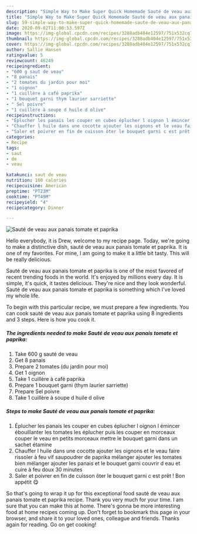 ```yaml
---
description: "Simple Way to Make Super Quick Homemade Sauté de veau aux panais tomate et paprika"
title: "Simple Way to Make Super Quick Homemade Sauté de veau aux panais tomate et paprika"
slug: 59-simple-way-to-make-super-quick-homemade-saute-de-veau-aux-panais-tomate-et-paprika
date: 2020-09-02T11:00:53.597Z
image: https://img-global.cpcdn.com/recipes/3288adb404e12597/751x532cq70/saute-de-veau-aux-panais-tomate-et-paprika-photo-principale-de-la-recette.jpg
thumbnail: https://img-global.cpcdn.com/recipes/3288adb404e12597/751x532cq70/saute-de-veau-aux-panais-tomate-et-paprika-photo-principale-de-la-recette.jpg
cover: https://img-global.cpcdn.com/recipes/3288adb404e12597/751x532cq70/saute-de-veau-aux-panais-tomate-et-paprika-photo-principale-de-la-recette.jpg
author: Sallie Hansen
ratingvalue: 5
reviewcount: 46249
recipeingredient:
- "600 g saut de veau"
- "8 panais"
- "2 tomates du jardin pour moi"
- "1 oignon"
- "1 cuillère à café paprika"
- "1 bouquet garni thym laurier sarriette"
- " Sel poivre"
- "1 cuillère à soupe d huile d olive"
recipeinstructions:
- "Éplucher les panais les couper en cubes éplucher l oignon l émincer ébouillanter les tomates les éplucher puis les couper en morceaux couper le veau en petits morceaux mettre le bouquet garni dans un sachet étamine"
- "Chauffer l huile dans une cocotte ajouter les oignons et le veau faire rissoler à feu vif saupoudrer de paprika mélanger ajouter les tomates bien mélanger ajouter les panais et le bouquet garni couvrir d eau et cuire à feu doux 30 minutes"
- "Saler et poivrer en fin de cuisson ôter le bouquet garni c est prêt ! Bon appétit 😋"
categories:
- Recipe
tags:
- saut
- de
- veau

katakunci: saut de veau 
nutrition: 160 calories
recipecuisine: American
preptime: "PT23M"
cooktime: "PT49M"
recipeyield: "4"
recipecategory: Dinner

---
```



![Sauté de veau aux panais tomate et paprika](https://img-global.cpcdn.com/recipes/3288adb404e12597/751x532cq70/saute-de-veau-aux-panais-tomate-et-paprika-photo-principale-de-la-recette.jpg)

Hello everybody, it is Drew, welcome to my recipe page. Today, we're going to make a distinctive dish, sauté de veau aux panais tomate et paprika. It is one of my favorites. For mine, I am going to make it a little bit tasty. This will be really delicious.

Sauté de veau aux panais tomate et paprika is one of the most favored of recent trending foods in the world. It's enjoyed by millions every day. It is simple, it's quick, it tastes delicious. They're nice and they look wonderful. Sauté de veau aux panais tomate et paprika is something which I've loved my whole life.




To begin with this particular recipe, we must prepare a few ingredients. You can cook sauté de veau aux panais tomate et paprika using 8 ingredients and 3 steps. Here is how you cook it.

<!--inarticleads1-->

##### The ingredients needed to make Sauté de veau aux panais tomate et paprika:

1. Take 600 g sauté de veau
1. Get 8 panais
1. Prepare 2 tomates (du jardin pour moi)
1. Get 1 oignon
1. Take 1 cuillère à café paprika
1. Prepare 1 bouquet garni (thym laurier sarriette)
1. Prepare  Sel poivre
1. Take 1 cuillère à soupe d huile d olive




<!--inarticleads2-->

##### Steps to make Sauté de veau aux panais tomate et paprika:

1. Éplucher les panais les couper en cubes éplucher l oignon l émincer ébouillanter les tomates les éplucher puis les couper en morceaux couper le veau en petits morceaux mettre le bouquet garni dans un sachet étamine
1. Chauffer l huile dans une cocotte ajouter les oignons et le veau faire rissoler à feu vif saupoudrer de paprika mélanger ajouter les tomates bien mélanger ajouter les panais et le bouquet garni couvrir d eau et cuire à feu doux 30 minutes
1. Saler et poivrer en fin de cuisson ôter le bouquet garni c est prêt ! Bon appétit 😋




So that's going to wrap it up for this exceptional food sauté de veau aux panais tomate et paprika recipe. Thank you very much for your time. I am sure that you can make this at home. There's gonna be more interesting food at home recipes coming up. Don't forget to bookmark this page in your browser, and share it to your loved ones, colleague and friends. Thanks again for reading. Go on get cooking!
